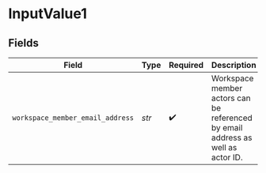 # InputValue1


## Fields

| Field                                                                           | Type                                                                            | Required                                                                        | Description                                                                     | Example                                                                         |
| ------------------------------------------------------------------------------- | ------------------------------------------------------------------------------- | ------------------------------------------------------------------------------- | ------------------------------------------------------------------------------- | ------------------------------------------------------------------------------- |
| `workspace_member_email_address`                                                | *str*                                                                           | :heavy_check_mark:                                                              | Workspace member actors can be referenced by email address as well as actor ID. | alice@attio.com                                                                 |